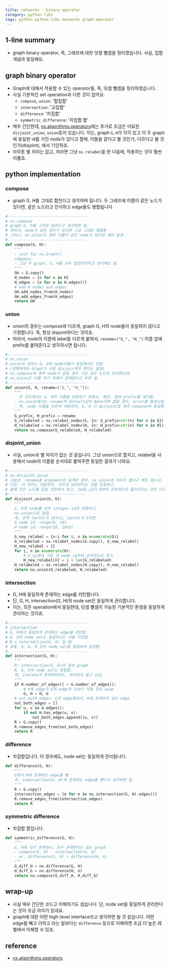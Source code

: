 ```yaml
---
title: networkx - binary operator
category: python-libs
tags: python python-libs networkx graph-operator 
---
```


## 1-line summary 

- graph binary operator, 즉, 그래프에 대한 덧셈 뺄셉을 정리했습니다. 사실, 집합 개념과 동일해요.

## graph binary operator 

- Graph에 대해서 적용할 수 있는 operator들, 즉, 덧셈 뺄셈을 정리하였습니다.
- 사실 기본적인 set operation과 다른 것이 없어요. 
    - `compose`, `union`: '합집합'
    - `intersection`: '교집합'
    - `difference`: '차집합'
    - `symmetric_difference`: '차집합 합'
- 매우 간단한데, [nx.algorithms.operators](https://networkx.github.io/documentation/stable/reference/algorithms/operators.html)에는 추가로 조금은 미묘한 `disjoint_union`, `union`등이 있습니다. 이는, graph `G`, `H`가 각각 있고 이 두 graph에 동일한 id를 가진 node가 있다고 할때, 이들을 같다고 볼 것인가, 다르다고 볼 것인가(disjoint), 에서 기인하죠. 
- 아무튼 별 차이는 없고, 저라면 그냥 `nx.relabel`을 한 다음에, 적용하는 것이 훨씬 이롭죠.

## python implementation 

### compose

- graph G, H를 그대로 합친다고 생각하며 됩니다. 두 그래프에 이름이 같은 노드가 있다면, 같은 노드라고 인식하고 edge들도 병합됩니다

```python
#-----------------------------------
# nx.compose
# graph G, H를 그대로 합친다고 생각하면 됨.
# 따라서, node가 같은 경우가 있다면 그냥 그대로 병합함
# 그러나, nx.union의 경우 이름이 같은 node가 있다면 에러 발생.
#-----------------------------------
def compose(G, H):
    """
    - just for nx.Graph()
    compose: 
    - 그냥 두 graph, G, H를 모두 합친것이라고 생각해도 됨.
    """
    GH = G.copy()
    H_nodes = [n for n in H]
    H_edges = [e for e in H.edges()]
    # add H nodes and edges
    GH.add_nodes_from(H_nodes)
    GH.add_edges_from(H_edges)
    return GH
```

### union 

- union의 경우는 compose와 다르게, graph G, H의 node들이 동일하지 않다고 가정합니다. 즉, 항상 disjoint하다는 것이죠. 
- 따라서, node의 이름에 label을 다르게 붙여서, `rename=("G_", "H_")` 이름 앞에 prefix를 붙여준다고 생각하시면 됩니다.

```python
#-----------------------------------
# nx.union
# union의 경우는 G, H의 node이름이 동일해서는 안됨
# (정확하게는 Graph가 서로 disjoin여야 한다는 말임)
# nx.compose의 경우 node가 같을 경우 그냥 같은 노드로 인식하는데,
# nx.union은 이를 막기 위해서 존재한다고 보면 됨.
#-----------------------------------
def union(G, H, rename=("G_", "H_")):
    """
    - 본 코드에서는 G, H의 다름을 보장하기 위해서, 항상, 앞에 prefix를 넣어줌. 
    - nx.union에서는 rename의 default값이 None이며 없을 경우, error를 발생시킴.
    - 즉, node 이름을 다르게 세팅하여, G, H 가 disjoint일 경우 compose와 동일함.
    """
    G_prefix, H_prefix = rename
    G_relabeled = nx.relabel_nodes(G, {n: G_prefix+str(n) for n in G})
    H_relabeled = nx.relabel_nodes(H, {n: H_prefix+str(n) for n in H})
    return nx.compose(G_relabeled, H_relabeled)
```

### disjoint_union 

- 사실, union과 별 차이가 없는 것 같습니다. 그냥 union으로 합치고, relabel을 사용해서 node의 이름을 순서대로 붙여주면 동일한 결과가 나와요.

```python
#-----------------------------------
# nx.disjoint_union
# 사실상, rename을 argument로 넘겨준 경우, nx.union과 차이가 없다고 봐도 됩니다.
# 다만, 이 아이는 처음부터, 다르게 넘어온다는 것을 인정하고,
# 끝에 모든 노드를 동일 선상에서 보고, node_id가 0부터 순차적으로 올라간다는 것이 다르죠.
#-----------------------------------
def disjoint_union(G, H):
    """
    G, H의 node를 모두 integer id로 변형하고, 
    nx.union으로 합침.
    즉, 만약 len(G)가 10이고, len(H)가 5라면, 
    G node id: range(0, 10)
    H node id: range(10, 10+5)
    """
    G_new_relabel = {n:i for i, n in enumerate(G)}
    G_relabeled = nx.relabel_nodes(G.copy(), G_new_relabel)
    H_new_relabel = {}
    for i, n in enumerate(H):
        # G_cp에서 가장 큰 node_id부터 순차적으로 증가.
        H_new_relabel[n] = i + len(G_relabeled)
    H_relabeled = nx.relabel_nodes(H.copy(), H_new_relabel)
    return nx.union(G_relabeled, H_relabeled)
```

### intersection 

- G, H에 동일하게 존재하는 edge를 리턴합니다. 
- 단, G, H, intersection(G, H)의 node set은 동일하게 관리합니다. 
- 이는, 모든 operation에서 동일한데, 덧셈 뺄셈이 가능한 기본적인 환경을 동일하게 관리하는 것이죠.

```python
#-----------------------------------
# intersection
# G, H에서 동일하게 존재하는 edge를 리턴함.
# G, H의 node set는 동일하다는 것을 가정함.
# R = intersection(G, H) 일 때,
# 보통, G, H, R 모두 node set를 동일하게 설정함.
#-----------------------------------
def intersection(G, H):
    """
    R: intersection(G, H)의 결과 graph 
    R, G, H의 node set는 동일함. 
    즉, isolate가 존재하더라도, 제거하지 않고 남김. 
    """
    if H.number_of_edges() < G.number_of_edges():
        # H의 edge가 G의 edge의 수보다 작을 경우 swap
        G, H = H, G
    # not_both_edges: G의 edge중에서, H에 존재하지 않는 edge
    not_both_edges = []
    for u, v in G.edges():
        if not H.has_edge(u, v):
            not_both_edges.append((u, v))
    R = G.copy()
    R.remove_edges_from(not_both_edges)
    return R
```


### difference

- 차집합입니다. 이 경우에도, node set는 동일하게 관리됩니다.

```python
def difference(G, H):
    """
    G에서 H에 존재하는 edge를 뺌. 
    즉, intersection(G, H)에 존재하는 edge를 뺀다고 생각하면 됨.
    """
    R = G.copy()
    intersection_edges = [e for e in nx.intersection(G, H).edges()]
    R.remove_edges_from(intersection_edges)
    return R
```

### symmetric difference

- 차집합 합입니다. 

```python
def symmetric_difference(G, H):
    """
    G, H에 각각 존재하나, 모두 존재하지는 않는 graph
    - compose(G, H) - intersection(G, H)
    - or, difference(G, H) + difference(H, G)
    """
    G_diff_H = nx.difference(G, H)
    H_diff_G = nx.difference(H, G)
    return nx.compose(G_diff_H, H_diff_G)
```

## wrap-up

- 사실 매우 간단한 코드고 이해하기도 쉽습니다. 단, node set을 동일하게 관리한다는 것이 조금 의미가 있네요. 
- graph에 대한 어떤 high-level interface라고 생각하면 될 것 같습니다. 어떤 edge를 빼고 더하고 라는 말보다는 `difference` 등으로 이해하면 조금 더 높은 레벨에서 이해할 수 있죠.

## reference

- [nx.algorithms.operators](https://networkx.github.io/documentation/stable/reference/algorithms/operators.html)